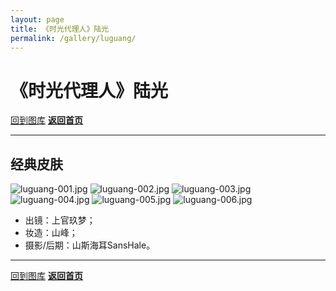 ```yaml
---
layout: page
title: 《时光代理人》陆光
permalink: /gallery/luguang/
---
```


<haed>
    <link rel="stylesheet" href="../../css/gallery.css">
</haed>

# 《时光代理人》陆光

[回到图库](../)
[**返回首页**](https://www.jumern.com/)

---

## 经典皮肤

<div class="horizontal">
    <img src="https://image.hokubu.cn/i/2024/11/18/673ae921145a4.jpg" alt="luguang-001.jpg" title="luguang-001.jpg" />
    <img src="https://image.hokubu.cn/i/2024/11/18/673ae91f9d2bf.jpg" alt="luguang-002.jpg" title="luguang-002.jpg" />
    <img src="https://image.hokubu.cn/i/2024/11/18/673ae920e7432.jpg" alt="luguang-003.jpg" title="luguang-003.jpg" />
    <img src="https://image.hokubu.cn/i/2024/11/18/673ae91fa3429.jpg" alt="luguang-004.jpg" title="luguang-004.jpg" />
    <img src="https://image.hokubu.cn/i/2024/11/18/673ae91f857ed.jpg" alt="luguang-005.jpg" title="luguang-005.jpg" />
    <img src="https://image.hokubu.cn/i/2024/11/18/673ae92004219.jpg" alt="luguang-006.jpg" title="luguang-006.jpg" />
    
</div>

- 出镜：上官玖梦；
- 妆造：山峰；
- 摄影/后期：山斯海耳SansHale。

---

[回到图库](../)
[**返回首页**](https://www.jumern.com/)